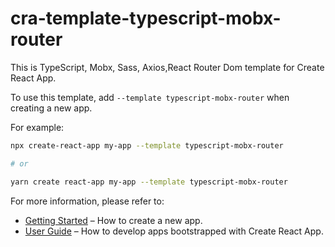 # cra-template-typescript-mobx-router

This is TypeScript, Mobx, Sass, Axios,React Router Dom template for Create React App.

To use this template, add `--template typescript-mobx-router` when creating a new app.

For example:

```sh
npx create-react-app my-app --template typescript-mobx-router

# or

yarn create react-app my-app --template typescript-mobx-router
```

For more information, please refer to:

- [Getting Started](https://create-react-app.dev/docs/getting-started) – How to create a new app.
- [User Guide](https://create-react-app.dev) – How to develop apps bootstrapped with Create React App.